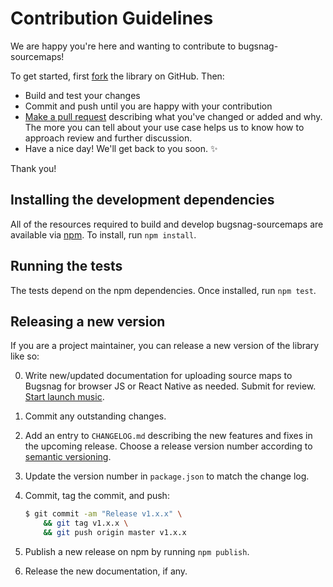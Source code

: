 # Contribution Guidelines

We are happy you're here and wanting to contribute to bugsnag-sourcemaps!

To get started, first [fork](https://help.github.com/articles/fork-a-repo) the library
on GitHub. Then:

* Build and test your changes
* Commit and push until you are happy with your contribution
* [Make a pull request](https://help.github.com/articles/using-pull-requests)
  describing what you've changed or added and why. The more you can tell about
  your use case helps us to know how to approach review and further discussion.
* Have a nice day! We'll get back to you soon. ✨

Thank you!


## Installing the development dependencies

All of the resources required to build and develop bugsnag-sourcemaps are
available via [npm](https://npmjs.com). To install, run `npm install`.


## Running the tests

The tests depend on the npm dependencies. Once installed, run `npm test`.


## Releasing a new version

If you are a project maintainer, you can release a new version of the library
like so:

0. Write new/updated documentation for uploading source maps to Bugsnag for
   browser JS or React Native as needed. Submit for review. [Start launch
   music](https://www.youtube.com/watch?v=Mu0cE9RgK5M).
1. Commit any outstanding changes.
2. Add an entry to `CHANGELOG.md` describing the new features and fixes in the
   upcoming release. Choose a release version number according to [semantic
   versioning](http://semver.org).
3. Update the version number in `package.json` to match the change log.
4. Commit, tag the commit, and push:

   ```bash
   $ git commit -am "Release v1.x.x" \
       && git tag v1.x.x \
       && git push origin master v1.x.x
   ```

5. Publish a new release on npm by running `npm publish`.
6. Release the new documentation, if any.
